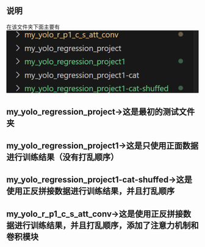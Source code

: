 ## 说明
在该文件夹下面主要有
![alt text](image.png)

## my_yolo_regression_project->这是最初的测试文件夹
## my_yolo_regression_project1->这是只使用正面数据进行训练结果（没有打乱顺序）
## my_yolo_regression_project1-cat-shuffed->这是使用正反拼接数据进行训练结果，并且打乱顺序
## my_yolo_r_p1_c_s_att_conv->这是使用正反拼接数据进行训练结果，并且打乱顺序，添加了注意力机制和卷积模块
